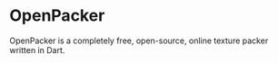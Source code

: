 OpenPacker
==========

OpenPacker is a completely free, open-source, online texture packer written in Dart.